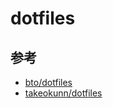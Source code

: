 # dotfiles

## 参考
- [bto/dotfiles](https://github.com/bto/dotfiles)
- [takeokunn/dotfiles](https://github.com/takeokunn/dotfiles)

